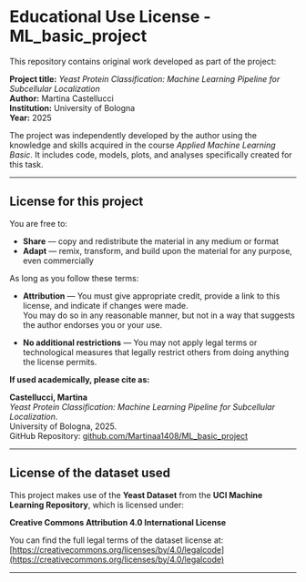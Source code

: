 # Educational Use License - ML_basic_project

This repository contains original work developed as part of the project:

**Project title:** *Yeast Protein Classification: Machine Learning Pipeline for Subcellular Localization*  
**Author:** Martina Castellucci  
**Institution:** University of Bologna  
**Year:** 2025

The project was independently developed by the author using the knowledge and skills acquired in the course *Applied Machine Learning Basic*. It includes code, models, plots, and analyses specifically created for this task.

---

## License for this project

You are free to:

- **Share** — copy and redistribute the material in any medium or format  
- **Adapt** — remix, transform, and build upon the material for any purpose, even commercially

As long as you follow these terms:

- **Attribution** — You must give appropriate credit, provide a link to this license, and indicate if changes were made.  
  You may do so in any reasonable manner, but not in a way that suggests the author endorses you or your use.

- **No additional restrictions** — You may not apply legal terms or technological measures that legally restrict others from doing anything the license permits.

**If used academically, please cite as:**

**Castellucci, Martina**  
*Yeast Protein Classification: Machine Learning Pipeline for Subcellular Localization*.  
University of Bologna, 2025.  
GitHub Repository: [github.com/Martinaa1408/ML_basic_project](https://github.com/Martinaa1408/ML_basic_project)

---

## License of the dataset used

This project makes use of the **Yeast Dataset** from the **UCI Machine Learning Repository**, which is licensed under:

**Creative Commons Attribution 4.0 International License**

You can find the full legal terms of the dataset license at:  
[https://creativecommons.org/licenses/by/4.0/legalcode](https://creativecommons.org/licenses/by/4.0/legalcode)

---

